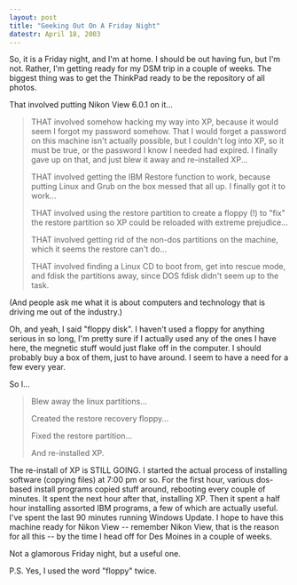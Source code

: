 ```yaml
---
layout: post
title: "Geeking Out On A Friday Night"
datestr: April 18, 2003
---
```


So, it is a Friday night, and I'm at home.  I should be out having fun, but I'm not.  Rather, I'm getting ready for my DSM trip in a couple of weeks.  The biggest thing was to get the ThinkPad ready to be the repository of all photos.

That involved putting Nikon View 6.0.1 on it...
<blockquote>
THAT involved somehow hacking my way into XP, because it would seem I forgot my password somehow.  That I would forget a password on this machine isn't actually possible, but I couldn't log into XP, so it must be true, or the password I know I needed had expired.  I finally gave up on that, and just blew it away and re-installed XP...

THAT involved getting the IBM Restore function to work, because putting Linux and Grub on the box messed that all up.  I finally got it to work...

THAT involved using the restore partition to create a floppy (!) to "fix" the restore partition so XP could be reloaded with extreme prejudice...

THAT involved getting rid of the non-dos partitions on the machine, which it seems the restore can't do...

THAT involved finding a Linux CD to boot from, get into rescue mode, and fdisk the partitions away, since DOS fdisk didn't seem up to the task.
</blockquote>

(And people ask me what it is about computers and technology that is driving me out of the industry.)

Oh, and yeah, I said "floppy disk".  I haven't used a floppy for anything serious in so long, I'm pretty sure if I actually used any of the ones I have here, the megnetic stuff would just flake off in the computer.  I should probably buy a box of them, just to have around.  I seem to have a need for a few every year.

So I...
<blockquote>
Blew away the linux partitions...

Created the restore recovery floppy...

Fixed the restore partition...

And re-installed XP.
</blockquote>

The re-install of XP is STILL GOING.  I started the actual process of installing software (copying files) at 7:00 pm or so.  For the first hour, various dos-based install programs copied stuff around, rebooting every couple of minutes.  It spent the next hour after that, installing XP.  Then it spent a half hour installing assorted IBM programs, a few of which are actually useful.  I've spent the last 90 minutes running Windows Update.  I hope to have this machine ready for Nikon View -- remember Nikon View, that is the reason for all this -- by the time I head off for Des Moines in a couple of weeks.

Not a glamorous Friday night, but a useful one.

P.S. Yes, I used the word "floppy" twice.

